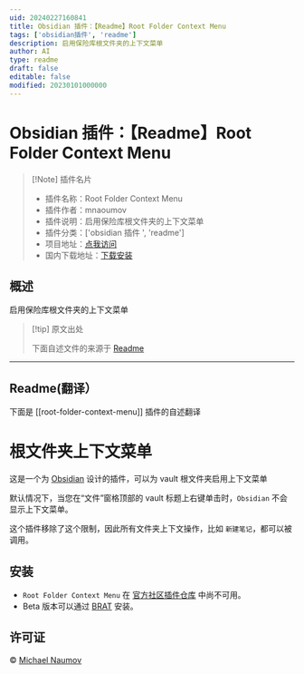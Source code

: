 ```yaml
---
uid: 20240227160841
title: Obsidian 插件：【Readme】Root Folder Context Menu
tags: ['obsidian插件', 'readme']
description: 启用保险库根文件夹的上下文菜单
author: AI
type: readme
draft: false
editable: false
modified: 20230101000000
---
```


# Obsidian 插件：【Readme】Root Folder Context Menu

> [!Note] 插件名片
> - 插件名称：Root Folder Context Menu
> - 插件作者：mnaoumov
> - 插件说明：启用保险库根文件夹的上下文菜单
> - 插件分类：['obsidian 插件 ', 'readme']
> - 项目地址：[点我访问](https://github.com/mnaoumov/obsidian-root-folder-context-menu)
> - 国内下载地址：[下载安装](https://pkmer.cn/products/plugin/pluginMarket/?root-folder-context-menu)

## 概述

启用保险库根文件夹的上下文菜单

> [!tip] 原文出处
>
>下面自述文件的来源于 [Readme](https://ghproxy.net/https://raw.githubusercontent.com/mnaoumov/obsidian-root-folder-context-menu/master/README.md)

---

## Readme(翻译）

下面是 [[root-folder-context-menu]] 插件的自述翻译

# 根文件夹上下文菜单

这是一个为 [Obsidian](https://obsidian.md/) 设计的插件，可以为 vault 根文件夹启用上下文菜单

默认情况下，当您在“文件”窗格顶部的 vault 标题上右键单击时，`Obsidian` 不会显示上下文菜单。

这个插件移除了这个限制，因此所有文件夹上下文操作，比如 `新建笔记`，都可以被调用。

## 安装

- `Root Folder Context Menu` 在 [官方社区插件仓库](https://obsidian.md/plugins) 中尚不可用。
- Beta 版本可以通过 [BRAT](https://github.com/TfTHacker/obsidian42-brat) 安装。

## 许可证

 © [Michael Naumov](https://github.com/mnaoumov/)
